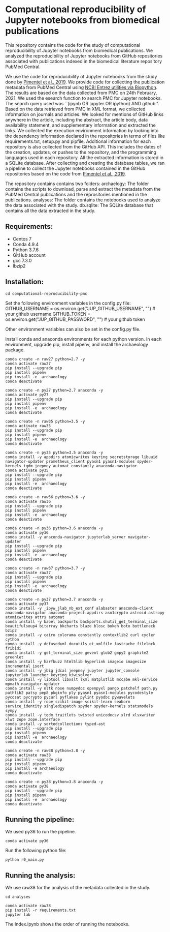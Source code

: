 # Computational reproducibility of Jupyter notebooks from biomedical publications
This repository contains the code for the study of computational reproducibility of Jupyter notebooks from biomedical publications. We analyzed the reproducibility of Jupyter notebooks from GitHub repositories associated with publications indexed in the biomedical literature repository PubMed Central.

We use the code for reproducibility of Jupyter notebooks from the study done by [Pimentel et al., 2019](https://zenodo.org/record/2592524).
We provide code for collecting the publication metadata from PubMed Central using [NCBI Entrez utilities via Biopython](https://biopython.org/docs/1.76/api/Bio.Entrez.html). The results are based on the data collected from PMC on 24th February, 2021.
We used the esearch function to search PMC for Jupyter notebooks. The search query used was ``(ipynb OR jupyter OR ipython) AND github''.
Based on the data retrieved from PMC in XML format, we collected information on journals and articles.
We looked for mentions of GitHub links anywhere in the article, including the abstract, the article body, data availability statement, and supplementary information and extracted the links. We collected the execution environment information by looking into the dependency information declared in the repositories in terms of files like requirements.txt, setup.py and pipfile. Additional information for each repository is also collected from the GitHub API.
This includes the dates of the creation, updates, or pushes to the repository, and the programming languages used in each repository.
All the extracted information is stored in a SQLite database. After collecting and creating the database tables, we ran a pipeline to collect the Jupyter notebooks contained in the GitHub repositories based on the code from [Pimentel et al., 2019](https://zenodo.org/record/2592524).

The repository contains contains two folders:
archaelogy: The folder contains the scripts to download, parse and extract the metadata from the PubMed Central publications and the reprositories mentioned in the publications.
analyses: The folder contains the notebooks used to analyze the data associated with the study.
db.sqlite: The SQLite database that contains all the data extracted in the study.

## Requirements:
* Centos 7
* Conda 4.9.4
* Python 3.7.6
* GitHub account
* gcc 7.3.0
* lbzip2

## Installation:

`cd computational-reproducibility-pmc`

Set the following environment variables in the config.py file:
GITHUB_USERNAME = os.environ.get("JUP_GITHUB_USERNAME", "") # your github username
GITHUB_TOKEN = os.environ.get("JUP_GITHUB_PASSWORD", "") # your github token

Other environment variables can also be set in the config.py file.

Install conda and anaconda environments for each python version. In each environment, upgrade pip, install pipenv, and install the archaeology package.

```
conda create -n raw27 python=2.7 -y
conda activate raw27
pip install --upgrade pip
pip install pipenv
pip install -e  archaeology
conda deactivate
```

```
conda create -n py27 python=2.7 anaconda -y
conda activate py27
pip install --upgrade pip
pip install pipenv
pip install -e  archaeology
conda deactivate
```

```
conda create -n raw35 python=3.5 -y
conda activate raw35
pip install --upgrade pip
pip install pipenv
pip install -e  archaeology
conda deactivate
```

```
conda create -n py35 python=3.5 anaconda -y
conda install -y appdirs atomicwrites keyring secretstorage libuuid navigator-updater prometheus_client pyasn1 pyasn1-modules spyder-kernels tqdm jeepney automat constantly anaconda-navigator
conda activate py35
pip install --upgrade pip
pip install pipenv
pip install -e  archaeology
conda deactivate
```

```
conda create -n raw36 python=3.6 -y
conda activate raw36
pip install --upgrade pip
pip install pipenv
pip install -e  archaeology
conda deactivate
```

```
conda create -n py36 python=3.6 anaconda -y
conda activate py36
conda install -y anaconda-navigator jupyterlab_server navigator-updater
pip install --upgrade pip
pip install pipenv
pip install -e  archaeology
conda deactivate
```

```
conda create -n raw37 python=3.7 -y
conda activate raw37
pip install --upgrade pip
pip install pipenv
pip install -e  archaeology
conda deactivate
```


```
conda create -n py37 python=3.7 anaconda -y
conda activate py37
conda install -y _ipyw_jlab_nb_ext_conf alabaster anaconda-client anaconda-navigator anaconda-project appdirs asn1crypto astroid astropy atomicwrites attrs automat
conda install -y babel backports backports.shutil_get_terminal_size beautifulsoup4 bitarray bkcharts blaze blosc bokeh boto bottleneck bzip2
conda install -y cairo colorama constantly contextlib2 curl cycler cython
conda install -y defusedxml docutils et_xmlfile fastcache filelock fribidi
conda install -y get_terminal_size gevent glob2 gmpy2 graphite2 greenlet
conda install -y harfbuzz html5lib hyperlink imageio imagesize incremental isort
conda install -y jbig jdcal jeepney jupyter jupyter_console jupyterlab_launcher keyring kiwisolver
conda install -y libtool libxslt lxml matplotlib mccabe mkl-service mpmath navigator-updater
conda install -y nltk nose numpydoc openpyxl pango patchelf path.py pathlib2 patsy pep8 pkginfo ply pyasn1 pyasn1-modules pycodestyle pycosat pycrypto pycurl pyflakes pylint pyodbc pywavelets
conda install -y rope scikit-image scikit-learn seaborn service_identity singledispatch spyder spyder-kernels statsmodels sympy
conda install -y tqdm traitlets twisted unicodecsv xlrd xlsxwriter xlwt zope zope.interface
conda install -y sortedcollections typed-ast
pip install --upgrade pip
pip install pipenv
pip install -e  archaeology
conda deactivate
```

```
conda create -n raw38 python=3.8 -y
conda activate raw38
pip install --upgrade pip
pip install pipenv
pip install -e archaeology
conda deactivate
```

```
conda create -n py38 python=3.8 anaconda -y
conda activate py38
pip install --upgrade pip
pip install pipenv
pip install -e  archaeology
conda deactivate
```

## Running the pipeline:
We used py36 to run the pipeline.

```
conda activate py36
```

Run the following python file:
```
python r0_main.py
```


## Running the analysis:
We use raw38 for the analysis of the metadata collected in the study.

```
cd analyses
```

```
conda activate raw38
pip install -r requirements.txt
jupyter lab
```
The Index.ipynb shows the order of running the notebooks.




